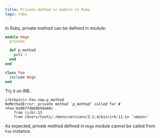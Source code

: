 ```yaml
---
title: Private method in module in Ruby
tags: ruby
---
```


In Ruby, private method can be defined in module:

```ruby
module Hoge
  private

  def p_method
    puts 1
  end
end

class Foo
  include Hoge
end
```

Try it on IRB.

```
irb(main)> Foo.new.p_method
NoMethodError: private method `p_method' called for #<Foo:0x007fd660b9de88>
	from (irb):13
	from /Users/toshi/.rbenv/versions/2.2.4/bin/irb:11:in `<main>'
```

As expected, private method defined in `Hoge` module cannot be called from `Foo` instance.
